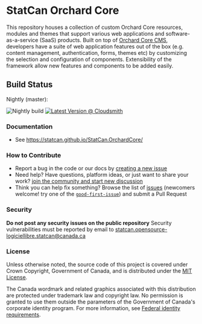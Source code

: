 # StatCan Orchard Core

This repository houses a collection of custom Orchard Core resources, modules and themes that support various web applications and software-as-a-service (SaaS) products. Built on top of [Orchard Core CMS](https://orchardcore.readthedocs.io/en/dev), developers have a suite of web application features out of the box (e.g. content management, authentication, forms, themes etc) by customizing the selection and configuration of components. Extensibility of the framework allow new features and components to be added easily.

## Build Status

Nightly (master):

![Nightly build](https://github.com/StatCan/StatCan.OrchardCore/workflows/Nightly%20build/badge.svg)
[![Latest Version @ Cloudsmith](https://api-prd.cloudsmith.io/badges/version/statcan-digitalinnovation/statcan-orchardcore/nuget/StatCan.OrchardCore.Application.Targets/latest/x/?render=true&badge_token=gAAAAABfdxH6m77MW-BAV88OzcnBYogkQkz-9UGxGe3tKAO5j2o_zhK9bs8K-zdIfR8Js2G37dZ6ZaXqKJ7k-z1oh1kBDSVxeEk-OqZpRruKsZOucGSh9Us%3D)](https://cloudsmith.io/~statcan-digitalinnovation/repos/statcan-orchardcore/packages/detail/nuget/StatCan.OrchardCore.Application.Targets/latest/)


### Documentation
* See https://statcan.github.io/StatCan.OrchardCore/

### How to Contribute

* Report a bug in the code or our docs by [creating a new issue](https://github.com/StatCan/StatCan.OrchardCore/issues/new)
* Need help? Have questions, platform ideas, or just want to share your work? [join the community and start new discussion](https://github.com/StatCan/StatCan.OrchardCore/discussions)
* Think you can help fix something? Browse the list of [issues](https://github.com/StatCan/StatCan.OrchardCore/issues/) (newcomers welcome! try one of the [`good-first-issue`](https://github.com/StatCan/StatCan.OrchardCore/issues?q=is%3Aissue+is%3Aopen+label%3Agood-first-issue)) and submit a Pull Request

### Security

**Do not post any security issues on the public repository** Security vulnerabilities must be reported by email to statcan.opensource-logiciellibre.statcan@canada.ca


### License

Unless otherwise noted, the source code of this project is covered under Crown Copyright, Government of Canada, and is distributed under the [MIT License](LICENSE).

The Canada wordmark and related graphics associated with this distribution are protected under trademark law and copyright law. No permission is granted to use them outside the parameters of the Government of Canada's corporate identity program. For more information, see [Federal identity requirements](https://www.canada.ca/en/treasury-board-secretariat/topics/government-communications/federal-identity-requirements.html).

